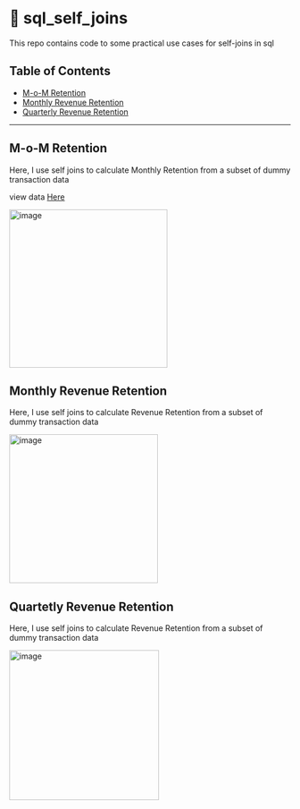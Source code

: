 # 💽 sql_self_joins

This repo contains code to some practical use cases for self-joins in sql 

## Table of Contents
- [M-o-M Retention](#m-o-m-retention)
- [Monthly Revenue Retention](#monthly-revenue-retention)
- [Quarterly Revenue Retention](#quarterly-revenue-retention)



***

## M-o-M Retention

Here, I use self joins to calculate Monthly Retention from a subset of dummy transaction data

view data [Here](https://docs.google.com/spreadsheets/d/17vFUhNXdI5TcXv3Pg1Br1LYq3B_sMPXQMPenTHUkiCY/edit#gid=374816984)

<img width="283" alt="image" src="https://user-images.githubusercontent.com/26783786/199295024-18885108-9fcc-4010-9864-009dcc6d2160.png">


## Monthly Revenue Retention

Here, I use self joins to calculate Revenue Retention from a subset of dummy transaction data

<img width="266" alt="image" src="https://user-images.githubusercontent.com/26783786/202577535-cb2ea978-89f6-4c65-baab-a0a73d239317.png">


## Quartetly Revenue Retention

Here, I use self joins to calculate Revenue Retention from a subset of dummy transaction data

<img width="268" alt="image" src="https://user-images.githubusercontent.com/26783786/202577243-e8bba584-1795-4dfa-b411-f6b23eba039e.png">

